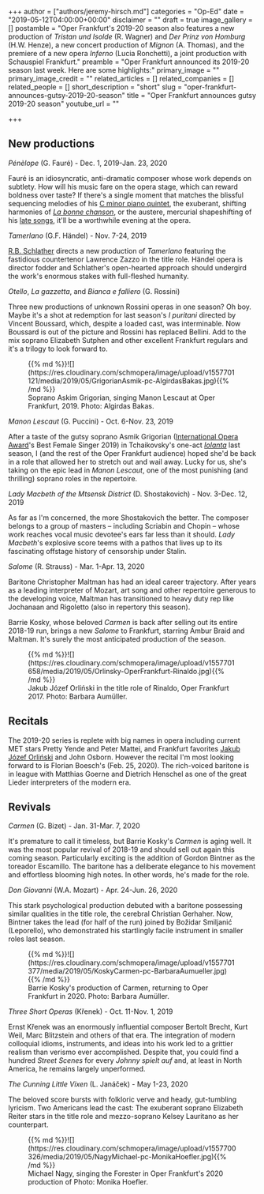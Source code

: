 +++
author = ["authors/jeremy-hirsch.md"]
categories = "Op-Ed"
date = "2019-05-12T04:00:00+00:00"
disclaimer = ""
draft = true
image_gallery = []
postamble = "Oper Frankfurt's 2019-20 season also features a new production of _Tristan und Isolde_ (R. Wagner) and _Der Prinz von Homburg_ (H.W. Henze), a new concert production of _Mignon_ (A. Thomas), and the premiere of a new opera _Inferno_ (Lucia Ronchetti), a joint production with Schauspiel Frankfurt."
preamble = "Oper Frankfurt announced its 2019-20 season last week. Here are some highlights:"
primary_image = ""
primary_image_credit = ""
related_articles = []
related_companies = []
related_people = []
short_description = "short"
slug = "oper-frankfurt-announces-gutsy-2019-20-season"
title = "Oper Frankfurt announces gutsy 2019-20 season"
youtube_url = ""

+++
## New productions

_Pénèlope_ (G. Fauré) - Dec. 1, 2019-Jan. 23, 2020

Fauré is an idiosyncratic, anti-dramatic composer whose work depends on subtlety. How will his music fare on the opera stage, which can reward boldness over taste? If there's a single moment that matches the blissful sequencing melodies of his [C minor piano quintet](https://open.spotify.com/track/0IhLPNXylgvhKl52xPYFWw?si=952MdnZnQMuYuM6JzWpOdw), the exuberant, shifting harmonies of [_La bonne chanson_](https://open.spotify.com/track/6WGI7vfAff6nQfDplJmShI?si=ebntffUiQriH_Ys-iyd75g), or the austere, mercurial shapeshifting of his [late songs](https://open.spotify.com/track/5Y6wIlK5h53WviiQOH3U1i?si=mK4SA5BTSxC2aQAeesbRrQ), it'll be a worthwhile evening at the opera.

_Tamerlano_ (G.F. Händel) - Nov. 7-24, 2019

[R.B. Schlather](/feminist-truths-the-mother-of-us-all/) directs a new production of _Tamerlano_ featuring the fastidious countertenor Lawrence Zazzo in the title role. Händel opera is director fodder and Schlather's open-hearted approach should undergird the work's enormous stakes with full-fleshed humanity.

_Otello_, _La gazzetta_, and _Bianca e falliero_ (G. Rossini)

Three new productions of unknown Rossini operas in one season? Oh boy. Maybe it's a shot at redemption for last season's _I puritani_ directed by Vincent Boussard, which, despite a loaded cast, was interminable. Now Boussard is out of the picture and Rossini has replaced Bellini. Add to the mix soprano Elizabeth Sutphen and other excellent Frankfurt regulars and it's a trilogy to look forward to.

<figure data-type="image">{{% md %}}![](https://res.cloudinary.com/schmopera/image/upload/v1557701121/media/2019/05/GrigorianAsmik-pc-AlgirdasBakas.jpg){{% /md %}}

<figcaption>Soprano Askim Grigorian, singing Manon Lescaut at Oper Frankfurt, 2019. Photo: Algirdas Bakas.</figcaption>

</figure>

_Manon Lescaut_ (G. Puccini) - Oct. 6-Nov. 23, 2019

After a taste of the gutsy soprano Asmik Grigorian ([International Opera Award](http://www.operaawards.org/archive/2019/)'s Best Female Singer 2019) in Tchaikovsky's one-act [_Iolanta_](/the-follies-of-modernization-oedipus-rex-iolanta/) last season, I (and the rest of the Oper Frankfurt audience) hoped she'd be back in a role that allowed her to stretch out and wail away. Lucky for us, she's taking on the epic lead in _Manon Lescaut_, one of the most punishing (and thrilling) soprano roles in the repertoire.

_Lady Macbeth of the Mtsensk District_ (D. Shostakovich) - Nov. 3-Dec. 12, 2019

As far as I'm concerned, the more Shostakovich the better. The composer belongs to a group of masters – including Scriabin and Chopin – whose work reaches vocal music devotee's ears far less than it should. _Lady Macbeth_'s explosive score teems with a pathos that lives up to its fascinating offstage history of censorship under Stalin.

_Salome_ (R. Strauss) - Mar. 1-Apr. 13, 2020

Baritone Christopher Maltman has had an ideal career trajectory. After years as a leading interpreter of Mozart, art song and other repertoire generous to the developing voice, Maltman has transitioned to heavy duty rep like Jochanaan and Rigoletto (also in repertory this season).

Barrie Kosky, whose beloved _Carmen_ is back after selling out its entire 2018-19 run, brings a new _Salome_ to Frankfurt, starring Ambur Braid and Maltman. It's surely the most anticipated production of the season.

<figure data-type="image">{{% md %}}![](https://res.cloudinary.com/schmopera/image/upload/v1557701658/media/2019/05/Orlinsky-OperFrankfurt-Rinaldo.jpg){{% /md %}}

<figcaption>Jakub Józef Orliński in the title role of Rinaldo, Oper Frankfurt 2017. Photo: Barbara Aumüller.</figcaption>

</figure>

## Recitals

The 2019-20 series is replete with big names in opera including current MET stars Pretty Yende and Peter Mattei, and Frankfurt favorites [Jakub Józef Orliński](https://www.newyorker.com/magazine/2019/02/18/the-dizzying-democratization-of-baroque-music) and John Osborn. However the recital I'm most looking forward to is Florian Boesch's (Feb. 25, 2020). The rich-voiced baritone is in league with Matthias Goerne and Dietrich Henschel as one of the great Lieder interpreters of the modern era.

## Revivals

_Carmen_ (G. Bizet) - Jan. 31-Mar. 7, 2020

It's premature to call it timeless, but Barrie Kosky's _Carmen_ is aging well. It was the most popular revival of 2018-19 and should sell out again this coming season. Particularly exciting is the addition of Gordon Bintner as the toreador Escamillo. The baritone has a deliberate elegance to his movement and effortless blooming high notes. In other words, he's made for the role.

_Don Giovanni_ (W.A. Mozart) - Apr. 24-Jun. 26, 2020

This stark psychological production debuted with a baritone possessing similar qualities in the title role, the cerebral Christian Gerhaher. Now, Bintner takes the lead (for half of the run) joined by Božidar Smiljanić (Leporello), who demonstrated his startlingly facile instrument in smaller roles last season.

<figure data-type="image">{{% md %}}![](https://res.cloudinary.com/schmopera/image/upload/v1557701377/media/2019/05/KoskyCarmen-pc-BarbaraAumueller.jpg){{% /md %}}

<figcaption>Barrie Kosky's production of Carmen, returning to Oper Frankfurt in 2020. Photo: Barbara Aumüller.</figcaption>

</figure>

_Three Short Operas_ (Křenek) - Oct. 11-Nov. 1, 2019

Ernst Křenek was an enormously influential composer Bertolt Brecht, Kurt Weil, Marc Blitzstein and others of that era. The integration of modern colloquial idioms, instruments, and ideas into his work led to a grittier realism than verismo ever accomplished. Despite that, you could find a hundred _Street Scenes_ for every _Johnny spielt auf_ and, at least in North America, he remains largely unperformed.

_The Cunning Little Vixen_ (L. Janáček) - May 1-23, 2020

The beloved score bursts with folkloric verve and heady, gut-tumbling lyricism. Two Americans lead the cast: The exuberant soprano Elizabeth Reiter stars in the title role and mezzo-soprano Kelsey Lauritano as her counterpart.

<figure data-type="image">{{% md %}}![](https://res.cloudinary.com/schmopera/image/upload/v1557700326/media/2019/05/NagyMichael-pc-MonikaHoefler.jpg){{% /md %}}

<figcaption>Michael Nagy, singing the Forester in Oper Frankfurt's 2020 production of  Photo: Monika Hoefler.</figcaption>

</figure>